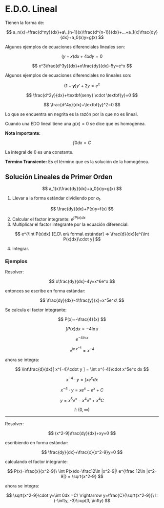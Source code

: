 # E.D.O. Lineal

Tienen la forma de:

$$
a_n(x)=\frac{d^ny}{dx}+a\_{n-1}(x)\frac{d^{n-1}}{dx}+...+a_1(x)\frac{dy}{dx}+a_0(x)y=g(x)
$$

Algunos ejemplos de ecuaciones diferenciales lineales son:

$$
(y-x)dx + 4xdy = 0
$$

$$ x^3\frac{d^3y}{dx}+x\frac{dy}{dx}-5y=e^x $$

Algunos ejemplos de ecuaciones diferenciales no lineales son:

$$
(1-\textbf{y})y'+2y=e^x
$$

$$
\frac{d^2y}{dx}+\textbf{seny} \cdot \textbf{y}=0
$$

$$ \frac{d^4y}{dx}+\textbf{y}^2=0 $$

Lo que se encuentra en negrita es la razón por la que no es lineal.

Cuando una EDO lineal tiene una $g(x)=0$ se dice que es homogénea.

**Nota Importante:**

$$ \int 0dx=C $$

La integral de 0 es una constante.

**Término Transiente:** Es el término que es la solución de la homogénea.

## Solución Lineales de Primer Orden

$$ a_1(x)\frac{dy}{dx}+a_0(x)y=g(x) $$

1. Llevar a la forma estándar dividiendo por $a_1$.

$$
\frac{dy}{dx}+P(x)y=f(x)
$$

2. Calcular el factor integrante: $e^{\int P(x)dx}$
1. Multiplicar el factor integrante por la ecuación diferencial.

$$
   e^{\int
   P(x)dx} [E.D\ en\ forma\ estándar] => \frac{d}{dx}[e^{\int
   P(x)dx}\cdot y]
$$

4. Integrar.

### Ejemplos

Resolver:

$$ x\frac{dy}{dx}-4y=x^6e^x $$

entonces se escribe en forma estándar:

$$
\frac{dy}{dx}-4\frac{y}{x}=x^5e^x\
$$

Se calcula el factor integrante:

$$ P(x)=-\frac{4}{x} $$

$$ \int P(x)dx=-4\ln x $$

$$ e^{-4\ln x} $$

$$ e^{\ln x^{-4}} = x^{-4} $$

ahora se integra:

$$ \int\frac{d}{dx}[ x^{-4}\cdot y ] = \int x^{-4}\cdot x^5e^x dx $$

$$ x^{-4}\cdot y=\int xe^x dx $$

$$ x^{-4}\cdot y=xe^x-e^x+C $$

$$ y=x^5e^x-x^4e^x+x^4C $$

$$ I:\ (0,\infty) $$

______________________________________________________________________

Resolver:

$$ (x^2-9)\frac{dy}{dx}+xy=0 $$

escribiendo en forma estándar:

$$ \frac{dy}{dx}+\frac{x}{x^2-9}y=0 $$

calculando el factor integrante:

$$ P(x)=\frac{x}{x^2-9}\ \int P(x)dx=\frac12\ln |x^2-9|\ e^{\frac 12\ln |x^2-9|} = \sqrt{x^2-9} $$

ahora se integra:

$$ \sqrt{x^2-9}\cdot y=\int 0dx =C\ \rightarrow y=\frac{C}{\sqrt{x^2-9}}\ I: (-\infty, -3)\cup(3, \infty) $$
